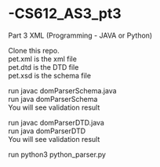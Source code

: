 # -CS612_AS3_pt3
Part 3 XML (Programming - JAVA or Python)

Clone this repo.  
pet.xml is the xml file  
pet.dtd is the DTD file  
pet.xsd is the schema file  

run javac domParserSchema.java   
run java domParserSchema  
You will see validation result  

run javac domParserDTD.java  
run java domParserDTD  
You will see validation result  

run python3 python_parser.py  
